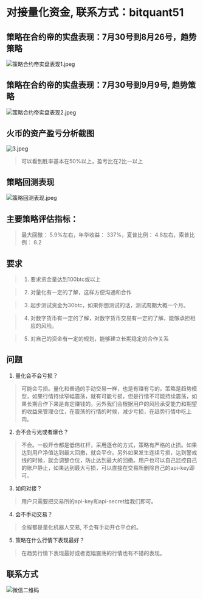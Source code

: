 
# 对接量化资金, 联系方式：bitquant51


## 策略在合约帝的实盘表现：7月30号到8月26号，趋势策略

![策略合约帝实盘表现1.jpeg](https://upload-images.jianshu.io/upload_images/814550-51a699e7252bcd01.jpeg?imageMogr2/auto-orient/strip%7CimageView2/2/w/1240)


## 策略在合约帝的实盘表现：7月30号到9月9号, 趋势策略
![策略合约帝实盘表现2.jpeg](https://upload-images.jianshu.io/upload_images/814550-3f9bf07fb25f1e3d.jpeg?imageMogr2/auto-orient/strip%7CimageView2/2/w/1240)


## 火币的资产盈亏分析截图
![3.jpeg](https://upload-images.jianshu.io/upload_images/814550-94ab8ed30c6b28df.jpeg?imageMogr2/auto-orient/strip%7CimageView2/2/w/1240)

> 可以看到胜率基本在50%以上，盈亏比在2比一以上

## 策略回测表现

![策略回测表现.jpeg](https://upload-images.jianshu.io/upload_images/814550-418f1a5179a62055.jpeg?imageMogr2/auto-orient/strip%7CimageView2/2/w/1240)



## 主要策略评估指标：
> 最大回撤： 5.9%左右，年华收益： 337%，夏普比例： 4.8左右，索普比例： 8.2

## 要求
> 1. 要求资金量达到100btc或以上

> 2. 对量化有一定的了解，这样方便沟通和合作

> 3. 起步测试资金为30btc，如果你想测试的话，测试周期大概一个月。

> 4. 对数字货币有一定的了解，对数字货币交易有一定的了解，能够承担相应的风险。

> 5. 对自己的资金有一定的规划，能够建立长期稳定的合作关系

## 问题

1. 量化会不会亏损？
> 可能会亏损。量化和普通的手动交易一样，也是有赚有亏的。策略是趋势模型，如果行情持续窄幅震荡，就有可能亏损，但是行情不可能持续震荡，如果长期合作下来是肯定赚钱的。另外我们会根据用户的风险承受能力和期望的收益来管理仓位，在震荡的行情的时候，减少亏损，在趋势行情中吃上肉。

2. 会不会亏光或者爆仓？
> 不会。一般开仓都是低倍杠杆，采用逐仓的方式，策略有严格的止损。如果达到用户净值达到最大回撤，就会平仓。另外如果发生连续亏损，达到警戒线的时候，就会调整仓位，防止达到最大的回撤。用户也可以自己监控自己的账户静止，如果达到最大亏损，可以直接在交易所删除自己的api-key即可。

3. 如何对接？
> 用户只需要把交易所的api-key和api-secret给我们即可。

4. 会不手动交易？
> 全程都是量化机器人交易, 不会有手动开仓平仓的。

5. 策略在什么行情下表现最好？
> 在趋势行情下表现最好或者宽幅震荡的行情也有不错的表现。


## 联系方式

![微信二维码](https://upload-images.jianshu.io/upload_images/814550-b2471a6aed8c05db.jpg?imageMogr2/auto-orient/strip%7CimageView2/2/w/1240)


